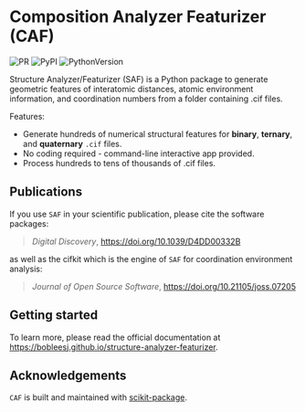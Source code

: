 # Composition Analyzer Featurizer (CAF)

![PR](https://img.shields.io/badge/PR-Welcome-29ab47ff)
![PyPI](https://img.shields.io/pypi/v/structure-analyzer-featurizer)
![PythonVersion](https://img.shields.io/pypi/pyversions/structure-analyzer-featurizer)

Structure Analyzer/Featurizer (SAF) is a Python package to generate geometric features of interatomic distances, atomic environment information, and coordination numbers from a folder containing .cif files.

Features:

- Generate hundreds of numerical structural features for **binary**, **ternary**, and **quaternary**  `.cif` files.
- No coding required - command-line interactive app provided.
- Process hundreds to tens of thousands of .cif files.

## Publications

If you use `SAF` in your scientific publication, please cite the software packages:

> *Digital Discovery*, https://doi.org/10.1039/D4DD00332B

as well as the cifkit which is the engine of ``SAF`` for coordination environment analysis:

> *Journal of Open Source Software*, https://doi.org/10.21105/joss.07205

## Getting started

To learn more, please read the official documentation at https://bobleesj.github.io/structure-analyzer-featurizer.

## Acknowledgements

`CAF` is built and maintained with [scikit-package](https://scikit-package.github.io/scikit-package/).
